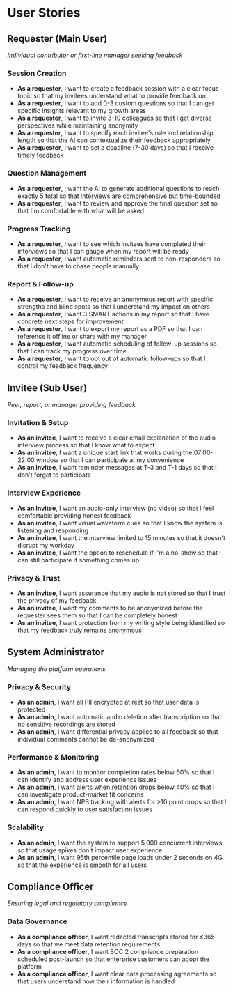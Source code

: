 # User Stories

## Requester (Main User)
*Individual contributor or first-line manager seeking feedback*

### Session Creation
- **As a requester**, I want to create a feedback session with a clear focus topic so that my invitees understand what to provide feedback on
- **As a requester**, I want to add 0-3 custom questions so that I can get specific insights relevant to my growth areas
- **As a requester**, I want to invite 3-10 colleagues so that I get diverse perspectives while maintaining anonymity
- **As a requester**, I want to specify each invitee's role and relationship length so that the AI can contextualize their feedback appropriately
- **As a requester**, I want to set a deadline (7-30 days) so that I receive timely feedback

### Question Management
- **As a requester**, I want the AI to generate additional questions to reach exactly 5 total so that interviews are comprehensive but time-bounded
- **As a requester**, I want to review and approve the final question set so that I'm comfortable with what will be asked

### Progress Tracking
- **As a requester**, I want to see which invitees have completed their interviews so that I can gauge when my report will be ready
- **As a requester**, I want automatic reminders sent to non-responders so that I don't have to chase people manually

### Report & Follow-up
- **As a requester**, I want to receive an anonymous report with specific strengths and blind spots so that I understand my impact on others
- **As a requester**, I want 3 SMART actions in my report so that I have concrete next steps for improvement
- **As a requester**, I want to export my report as a PDF so that I can reference it offline or share with my manager
- **As a requester**, I want automatic scheduling of follow-up sessions so that I can track my progress over time
- **As a requester**, I want to opt out of automatic follow-ups so that I control my feedback frequency

## Invitee (Sub User)
*Peer, report, or manager providing feedback*

### Invitation & Setup
- **As an invitee**, I want to receive a clear email explanation of the audio interview process so that I know what to expect
- **As an invitee**, I want a unique start link that works during the 07:00-22:00 window so that I can participate at my convenience
- **As an invitee**, I want reminder messages at T-3 and T-1 days so that I don't forget to participate

### Interview Experience
- **As an invitee**, I want an audio-only interview (no video) so that I feel comfortable providing honest feedback
- **As an invitee**, I want visual waveform cues so that I know the system is listening and responding
- **As an invitee**, I want the interview limited to 15 minutes so that it doesn't disrupt my workday
- **As an invitee**, I want the option to reschedule if I'm a no-show so that I can still participate if something comes up

### Privacy & Trust
- **As an invitee**, I want assurance that my audio is not stored so that I trust the privacy of my feedback
- **As an invitee**, I want my comments to be anonymized before the requester sees them so that I can be completely honest
- **As an invitee**, I want protection from my writing style being identified so that my feedback truly remains anonymous

## System Administrator
*Managing the platform operations*

### Privacy & Security
- **As an admin**, I want all PII encrypted at rest so that user data is protected
- **As an admin**, I want automatic audio deletion after transcription so that no sensitive recordings are stored
- **As an admin**, I want differential privacy applied to all feedback so that individual comments cannot be de-anonymized

### Performance & Monitoring
- **As an admin**, I want to monitor completion rates below 60% so that I can identify and address user experience issues
- **As an admin**, I want alerts when retention drops below 40% so that I can investigate product-market fit concerns
- **As an admin**, I want NPS tracking with alerts for >10 point drops so that I can respond quickly to user satisfaction issues

### Scalability
- **As an admin**, I want the system to support 5,000 concurrent interviews so that usage spikes don't impact user experience
- **As an admin**, I want 95th percentile page loads under 2 seconds on 4G so that the experience is smooth for all users

## Compliance Officer
*Ensuring legal and regulatory compliance*

### Data Governance
- **As a compliance officer**, I want redacted transcripts stored for ≤365 days so that we meet data retention requirements
- **As a compliance officer**, I want SOC 2 compliance preparation scheduled post-launch so that enterprise customers can adopt the platform
- **As a compliance officer**, I want clear data processing agreements so that users understand how their information is handled